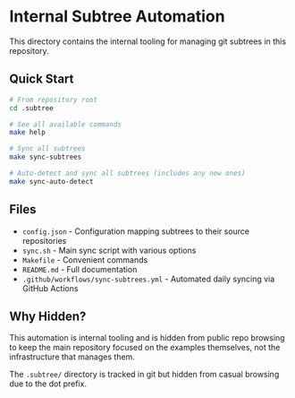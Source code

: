 # Internal Subtree Automation

This directory contains the internal tooling for managing git subtrees in this repository.

## Quick Start

```bash
# From repository root
cd .subtree

# See all available commands
make help

# Sync all subtrees
make sync-subtrees

# Auto-detect and sync all subtrees (includes any new ones)
make sync-auto-detect
```

## Files

- `config.json` - Configuration mapping subtrees to their source repositories
- `sync.sh` - Main sync script with various options
- `Makefile` - Convenient commands
- `README.md` - Full documentation
- `.github/workflows/sync-subtrees.yml` - Automated daily syncing via GitHub Actions

## Why Hidden?

This automation is internal tooling and is hidden from public repo browsing to keep the main repository focused on the examples themselves, not the infrastructure that manages them.

The `.subtree/` directory is tracked in git but hidden from casual browsing due to the dot prefix.
